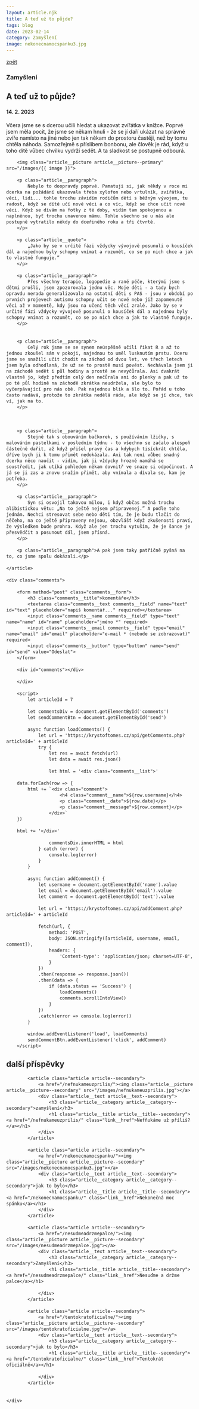 ```yaml
---
layout: article.njk
title: A teď už to půjde?
tags: blog
date: 2023-02-14
category: Zamyšlení
image: nekonecnamocspanku3.jpg
---
```


<div class="primary">
    <p class="link article__link"><a class="link__href link__href--dark" href="/"><i class="arrow arrow--left"></i>zpět</a></p>
    <article class="article article--primary">
        <h3 class="article__category article__category--primary">Zamyšlení</h3>
        <h1 class="article__title article__title--primary">A teď už to půjde?</h1>
        <h4 class="article__date article__date--primary">14. 2. 2023</h4>
        <p class="article__perex">
            Včera jsme se s dcerou učili hledat a ukazovat zvířátka v knížce. Poprvé jsem měla pocit, že jsme se někam hnuli - že se jí daří ukázat na správné zvíře namísto na jiné nebo jen tak někam do prostoru častěji, než by tomu chtěla náhoda. Samozřejmě s příslibem bonbonu, ale člověk je rád, když u toho dítě vůbec chvilku vydrží sedět. A ta sladkost se postupně odbourá. 
        </p>        

        <img class="article__picture article__picture--primary" src="/images/{{ image }}">

        <p class="article__paragraph"> 
            Nebylo to doopravdy poprvé. Pamatuji si, jak někdy v roce mi dcerka na požádání ukazovala třeba xylofon nebo vrtulník, zvířátka, věci, lidi... tohle trochu závidím rodičům dětí s běžným vývojem, tu radost, když se dítě učí nové věci a co víc, když se chce učit nové věci. Když se dívám na fotky z té doby, vidím tam spokojenou a naplněnou, byť trochu unavenou mámu. Tohle všechno se u nás ale postupně vytratilo někdy do dceřiného roku a tři čtvrtě. 
        </p>

        <p class="article__quote">
            „Jako by se v určité fázi vždycky vývojově posunuli o kousíček dál a najednou byly schopny vnímat a rozumět, co se po nich chce a jak to vlastně funguje.”
        </p>
        
        <p class="article__paragraph"> 
            Přes všechny terapie, logopedie a rané péče, kterými jsme s dětmi prošli, jsem zpozorovala jednu věc. Moje děti - a tady bych opravdu nerada generalizovala na ostatní děti s PAS - jsou v období po prvních projevech autismu schopny učit se nové nebo již zapomenuté věci až v momentě, kdy jsou na učení těch věcí zralé. Jako by se v určité fázi vždycky vývojově posunuli o kousíček dál a najednou byly schopny vnímat a rozumět, co se po nich chce a jak to vlastně funguje. 
        </p>


        <p class="article__paragraph"> 
            Celý rok jsme se se synem neúspěšně učili říkat R a až to jednou zkoušel sám v pokoji, najednou to uměl lusknutím prstu. Dceru jsme se snažili učit chodit na záchod od dvou let, ve třech letech jsem byla odhodlaná, že už se to prostě musí povést. Nechávala jsem ji na záchodě sedět i půl hodiny a prostě se nevyčůrala. Asi dvakrát vlastně jo, když předtím celý den nečůrala ani do plenky a pak už to po té půl hodině na záchodě zkrátka neudržela, ale bylo to vyčerpávající pro nás obě. Pak najednou blik a šlo to. Pořád u toho často nadává, protože to zkrátka nedělá ráda, ale když se jí chce, tak ví, jak na to.
        </p>



        <p class="article__paragraph">
            Stejně tak s obouváním bačkorek, s používáním lžičky, s malováním pastelkami v posledním týdnu - to všechno se začalo alespoň částečně dařit, až když přišel pravý čas a kdybych tisíckrát chtěla, dříve bych ji k tomu přimět nedokázala. Ani tak není vůbec snadný dcerku něco naučit - vidím, jak ji vždycky hrozně namáhá se soustředit, jak utíká pohledem někam dovnitř ve snaze si odpočinout. A já se ji zas a znovu snažím přimět, aby vnímala a dívala se, kam je potřeba. 
        </p>

        <p class="article__paragraph">
            Syn si osvojil takovou milou, i když občas možná trochu alibistickou větu: „Na to ještě nejsem připravenej.” A podle toho jednám. Nechci stresovat sebe nebo děti tím, že je budu tlačit do něčeho, na co ještě připraveny nejsou, obzvlášť když zkušenosti praví, že výsledkem bude prohra. Když ale jen trochu vytuším, že je šance je přesvědčit a posunout dál, jsem přísná.
        </p>

        <p class="article__paragraph">A pak jsem taky patřičně pyšná na to, co jsme spolu dokázali.</p>
    
    </article>    

    <div class="comments">

        <form method="post" class="comments__form">
            <h3 class="comments__title">komentáře</h3>
            <textarea class="comments__text comments__field" name="text" id="text" placeholder="napiš komentář..." required></textarea>  
            <input class="comments__name comments__field" type="text" name="name" id="name" placeholder="jméno *" required>
            <input class="comments__email comments__field" type="email" name="email" id="email" placeholder="e-mail * (nebude se zobrazovat)" required>
            <input class="comments__button" type="button" name="send" id="send" value="Odeslat">
        </form>
        
        <div id="comments"></div>
        
        </div>
    
        <script>
            let articleId = 7
        
            let commentsDiv = document.getElementById('comments')
            let sendCommentBtn = document.getElementById('send')
            
            async function loadComments() {
                let url = 'https://krystoftomes.cz/api/getComments.php?articleId=' + articleId
                try {
                    let res = await fetch(url)
                    let data = await res.json()
        
                    let html = '<div class="comments__list">'
        
        data.forEach(row => {
            html += `<div class="comment">
                        <h4 class="comment__name">${row.username}</h4>
                        <p class="comment__date">${row.date}</p>
                        <p class="comment__message">${row.comment}</p>
                    </div>`       
        })
    
        html += '</div>'
    
                    commentsDiv.innerHTML = html
                } catch (error) {
                    console.log(error)
                }
            }
        
            async function addComment() {
                let username = document.getElementById('name').value
                let email = document.getElementById('email').value
                let comment = document.getElementById('text').value
        
                let url = 'https://krystoftomes.cz/api/addComment.php?articleId=' + articleId
        
                fetch(url, {
                    method: 'POST',
                    body: JSON.stringify([articleId, username, email, comment]),
                    headers: {
                        'Content-type': 'application/json; charset=UTF-8',
                    }
                })
                .then(response => response.json())
                .then(data => {
                    if (data.status == 'Success') {
                        loadComments()
                        comments.scrollIntoView()
                    } 
                })
                .catch(error => console.log(error))
            }
            
            window.addEventListener('load', loadComments)
            sendCommentBtn.addEventListener('click', addComment)
        </script>
</div>



<div class="complementary">
    <div class="articles__suggestion">
        <h2 class="title title--complementary">další příspěvky</h2>
        <div class="articles--vertical">

            <article class="article article--secondary">
                <a href="/nefnukameuzprilis/"><img class="article__picture article__picture--secondary" src="/images/nefnukameuzprilis.jpg"></a>
                <div class="article__text article__text--secondary">
                    <h3 class="article__category article__category--secondary">zamyšlení</h3>
                    <h1 class="article__title article__title--secondary"><a href="/nefnukameuzprilis/" class="link__href">Nefňukáme už příliš?</a></h1>
                </div>
            </article>

            <article class="article article--secondary">
                <a href="/nekonecnamocspanku/"><img class="article__picture article__picture--secondary" src="/images/nekonecnamocspanku3.jpg"></a>
                <div class="article__text article__text--secondary">
                    <h3 class="article__category article__category--secondary">jak to bylo</h3>
                    <h1 class="article__title article__title--secondary"><a href="/nekonecnamocspanku/" class="link__href">Nekonečná moc spánku</a></h1>
                </div>
            </article>
            
            <article class="article article--secondary">
                <a href="/nesudmeadrzmepalce/"><img class="article__picture article__picture--secondary" src="/images/nesudmeadrzmepalce.jpg"></a>
                <div class="article__text article__text--secondary">
                    <h3 class="article__category article__category--secondary">Zamyšlení</h3>
                    <h1 class="article__title article__title--secondary"><a href="/nesudmeadrzmepalce/" class="link__href">Nesuďme a držme palce</a></h1>
       
                </div>       
            </article>    

            <article class="article article--secondary">
                <a href="/tentokratoficialne/"><img class="article__picture article__picture--secondary" src="/images/tentokratoficialne.jpg"></a>
                <div class="article__text article__text--secondary">
                    <h3 class="article__category article__category--secondary">jak to bylo</h3>
                    <h1 class="article__title article__title--secondary"><a href="/tentokratoficialne/" class="link__href">Tentokrát oficiálně</a></h1>

                </div>
            </article>


    </div>

</div>
</div>